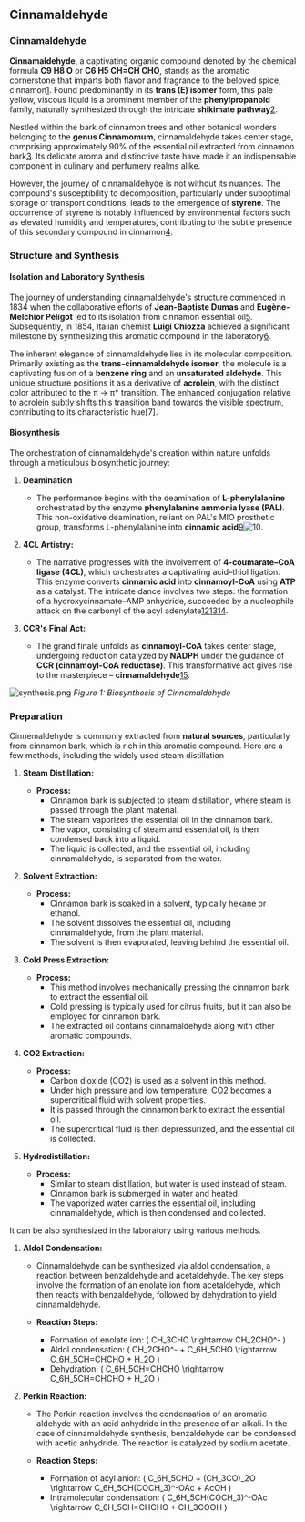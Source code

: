 ## Cinnamaldehyde


### Cinnamaldehyde

**Cinnamaldehyde**, a captivating organic compound denoted by the chemical formula **C9 H8 O** or **C6 H5 CH=CH CHO**, stands as the aromatic cornerstone that imparts both flavor and fragrance to the beloved spice, cinnamon[1](https://www.tis-gdv.de/tis_e/ware/gewuerze/zimt/zimt.htm/). Found predominantly in its **trans (E) isomer** form, this pale yellow, viscous liquid is a prominent member of the **phenylpropanoid** family, naturally synthesized through the intricate **shikimate pathway**[2](https://www.wiley.com/en-us/Plant+Natural+Products%3A+Synthesis%2C+Biological+Functions+and+Practical+Applications-p-9783527682003).

Nestled within the bark of cinnamon trees and other botanical wonders belonging to the **genus Cinnamomum**, cinnamaldehyde takes center stage, comprising approximately 90% of the essential oil extracted from cinnamon bark[3](https://pubchem.ncbi.nlm.nih.gov/compound/637511). Its delicate aroma and distinctive taste have made it an indispensable component in culinary and perfumery realms alike.

However, the journey of cinnamaldehyde is not without its nuances. The compound's susceptibility to decomposition, particularly under suboptimal storage or transport conditions, leads to the emergence of **styrene**. The occurrence of styrene is notably influenced by environmental factors such as elevated humidity and temperatures, contributing to the subtle presence of this secondary compound in cinnamon[4](https://www.bfr.bund.de/cm/349/high_daily_intakes_of_cinnamon_health_risk_cannot_be_ruled_out.pdf).


### Structure and Synthesis


#### Isolation and Laboratory Synthesis

The journey of understanding cinnamaldehyde's structure commenced in 1834 when the collaborative efforts of **Jean-Baptiste Dumas** and **Eugène-Melchior Péligot** led to its isolation from cinnamon essential oil[5](https://gallica.bnf.fr/ark:/12148/bpt6k6568974z/f311.image.r). Subsequently, in 1854, Italian chemist **Luigi Chiozza** achieved a significant milestone by synthesizing this aromatic compound in the laboratory[6](https://gallica.bnf.fr/ark:/12148/bpt6k2999t/f226.item.r=.zoom).

The inherent elegance of cinnamaldehyde lies in its molecular composition. Primarily existing as the **trans-cinnamaldehyde isomer**, the molecule is a captivating fusion of a **benzene ring** and an **unsaturated aldehyde**. This unique structure positions it as a derivative of **acrolein**, with the distinct color attributed to the π → π* transition. The enhanced conjugation relative to acrolein subtly shifts this transition band towards the visible spectrum, contributing to its characteristic hue[7].

#### Biosynthesis 

The orchestration of cinnamaldehyde's creation within nature unfolds through a meticulous biosynthetic journey:

1. **Deamination**
   - The performance begins with the deamination of **L-phenylalanine** orchestrated by the enzyme **phenylalanine ammonia lyase (PAL)**. This non-oxidative deamination, reliant on PAL's MIO prosthetic group, transforms L-phenylalanine into **cinnamic acid**[9](https://www.ncbi.nlm.nih.gov/pmc/articles/PMC4719340/)![10](https://linkinghub.elsevier.com/retrieve/pii/S0021925819617217).

2. **4CL Artistry:**
   - The narrative progresses with the involvement of **4-coumarate–CoA ligase (4CL)**, which orchestrates a captivating acid–thiol ligation. This enzyme converts **cinnamic acid** into **cinnamoyl-CoA** using **ATP** as a catalyst. The intricate dance involves two steps: the formation of a hydroxycinnamate–AMP anhydride, succeeded by a nucleophile attack on the carbonyl of the acyl adenylate[12](https://www.sciencedirect.com/science/article/abs/pii/S0003269701955745?via%3Dihub)[13](https://www.ncbi.nlm.nih.gov/pmc/articles/PMC35134/)[14](https://www.cell.com/structure/fulltext/S0969-2126(15)00362-7?_returnURL=https%3A%2F%2Flinkinghub.elsevier.com%2Fretrieve%2Fpii%2FS0969212615003627%3Fshowall%3Dtrue).

3. **CCR's Final Act:**
   - The grand finale unfolds as **cinnamoyl-CoA** takes center stage, undergoing reduction catalyzed by **NADPH** under the guidance of **CCR (cinnamoyl-CoA reductase)**. This transformative act gives rise to the masterpiece – **cinnamaldehyde**[15](https://febs.onlinelibrary.wiley.com/doi/10.1111/j.1432-1033.1976.tb10370.x).


![synthesis.png](https://github.com/LoqmanSamani/synthetic_biology/blob/systembiology/images/biosynthesis.png)
*Figure 1: Biosynthesis of Cinnamaldehyde*




### Preparation

Cinnemaldehyde is commonly extracted from **natural sources**, particularly from cinnamon bark, which is rich in this aromatic compound. Here are a few methods, including the widely used steam distillation


1. **Steam Distillation:**
   - **Process:**
     - Cinnamon bark is subjected to steam distillation, where steam is passed through the plant material.
     - The steam vaporizes the essential oil in the cinnamon bark.
     - The vapor, consisting of steam and essential oil, is then condensed back into a liquid.
     - The liquid is collected, and the essential oil, including cinnamaldehyde, is separated from the water.

2. **Solvent Extraction:**
   - **Process:**
     - Cinnamon bark is soaked in a solvent, typically hexane or ethanol.
     - The solvent dissolves the essential oil, including cinnamaldehyde, from the plant material.
     - The solvent is then evaporated, leaving behind the essential oil.

3. **Cold Press Extraction:**
   - **Process:**
     - This method involves mechanically pressing the cinnamon bark to extract the essential oil.
     - Cold pressing is typically used for citrus fruits, but it can also be employed for cinnamon bark.
     - The extracted oil contains cinnamaldehyde along with other aromatic compounds.

4. **CO2 Extraction:**
   - **Process:**
     - Carbon dioxide (CO2) is used as a solvent in this method.
     - Under high pressure and low temperature, CO2 becomes a supercritical fluid with solvent properties.
     - It is passed through the cinnamon bark to extract the essential oil.
     - The supercritical fluid is then depressurized, and the essential oil is collected.

5. **Hydrodistillation:**
   - **Process:**
     - Similar to steam distillation, but water is used instead of steam.
     - Cinnamon bark is submerged in water and heated.
     - The vaporized water carries the essential oil, including cinnamaldehyde, which is then condensed and collected.



It can be also synthesized in the laboratory using various methods.

1. **Aldol Condensation:**
   - Cinnamaldehyde can be synthesized via aldol condensation, a reaction between benzaldehyde and acetaldehyde. The key steps involve the formation of an enolate ion from acetaldehyde, which then reacts with benzaldehyde, followed by dehydration to yield cinnamaldehyde.

   - **Reaction Steps:**
     - Formation of enolate ion: \( CH_3CHO \rightarrow CH_2CHO^- \)
     - Aldol condensation: \( CH_2CHO^- + C_6H_5CHO \rightarrow C_6H_5CH=CHCHO + H_2O \)
     - Dehydration: \( C_6H_5CH=CHCHO \rightarrow C_6H_5CH=CHCHO + H_2O \)

2. **Perkin Reaction:**
   - The Perkin reaction involves the condensation of an aromatic aldehyde with an acid anhydride in the presence of an alkali. In the case of cinnamaldehyde synthesis, benzaldehyde can be condensed with acetic anhydride. The reaction is catalyzed by sodium acetate.

   - **Reaction Steps:**
     - Formation of acyl anion: \( C_6H_5CHO + (CH_3CO)_2O \rightarrow C_6H_5CH(COCH_3)^-OAc + AcOH \)
     - Intramolecular condensation: \( C_6H_5CH(COCH_3)^-OAc \rightarrow C_6H_5CH=CHCHO + CH_3COOH \)


